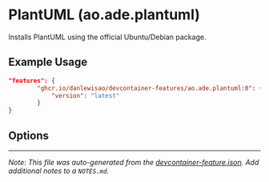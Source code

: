 
# PlantUML (ao.ade.plantuml)

Installs PlantUML using the official Ubuntu/Debian package.

## Example Usage

```json
"features": {
        "ghcr.io/danlewisao/devcontainer-features/ao.ade.plantuml:0": {
            "version": "latest"
        }
}
```

## Options





---

_Note: This file was auto-generated from the [devcontainer-feature.json](https://github.com/danlewisao/devcontainer-features/blob/main/src/plantuml/devcontainer-feature.json).  Add additional notes to a `NOTES.md`._
